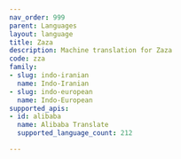 ```yaml
---
nav_order: 999
parent: Languages
layout: language
title: Zaza
description: Machine translation for Zaza
code: zza
family:
- slug: indo-iranian
  name: Indo-Iranian
- slug: indo-european
  name: Indo-European
supported_apis:
- id: alibaba
  name: Alibaba Translate
  supported_language_count: 212

---
```


